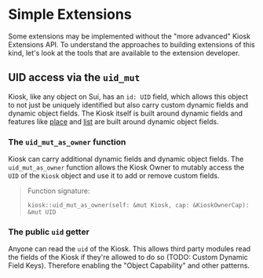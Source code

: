 # Simple Extensions

Some extensions may be implemented without the "more advanced" Kiosk Extensions API. To understand
the approaches to building extensions of this kind, let's look at the tools that are available to
the extension developer.

## UID access via the `uid_mut`

Kiosk, like any object on Sui, has an `id: UID` field, which allows this object to not just be
uniquely identified but also carry custom dynamic fields and dynamic object fields. The Kiosk itself
is built around dynamic fields and features like [place](../kiosk/place-and-take.md) and
[list](../kiosk/list-and-delist.md) are built around dynamic object fields.

### The `uid_mut_as_owner` function

Kiosk can carry additional dynamic fields and dynamic object fields. The `uid_mut_as_owner` function
allows the Kiosk Owner to mutably access the `UID` of the `Kiosk` object and use it to add or remove
custom fields.

> Function signature:
>```Move
>kiosk::uid_mut_as_owner(self: &mut Kiosk, cap: &KioskOwnerCap): &mut UID
>```

### The public `uid` getter

Anyone can read the `uid` of the Kiosk. This allows third party modules read the fields of the Kiosk
if they're allowed to do so (TODO: Custom Dynamic Field Keys). Therefore enabling the "Object
Capability" and other patterns.

<!-- ## Wrapping the KioskOwnerCap

KioskOwnerCap is a capability that makes the bearer the owner of the Kiosk. It allows the owner to -->
